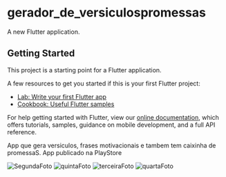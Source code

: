# gerador_de_versiculospromessas

A new Flutter application.

## Getting Started

This project is a starting point for a Flutter application.

A few resources to get you started if this is your first Flutter project:

- [Lab: Write your first Flutter app](https://flutter.dev/docs/get-started/codelab)
- [Cookbook: Useful Flutter samples](https://flutter.dev/docs/cookbook)

For help getting started with Flutter, view our
[online documentation](https://flutter.dev/docs), which offers tutorials,
samples, guidance on mobile development, and a full API reference.

App que gera versiculos, frases motivacionais e tambem tem caixinha de promessaS.
App publicado na PlayStore

![SegundaFoto](https://user-images.githubusercontent.com/84547091/119706054-de76cc80-be2f-11eb-9c9b-8bb455cb2f35.png)
![quintaFoto](https://user-images.githubusercontent.com/84547091/119706060-e0409000-be2f-11eb-8724-f51cf2765234.png)
![terceiraFoto](https://user-images.githubusercontent.com/84547091/119706073-e46cad80-be2f-11eb-8101-2760ecc19151.png)
![quartaFoto](https://user-images.githubusercontent.com/84547091/119706078-e6367100-be2f-11eb-993a-ff56049f5643.png)

